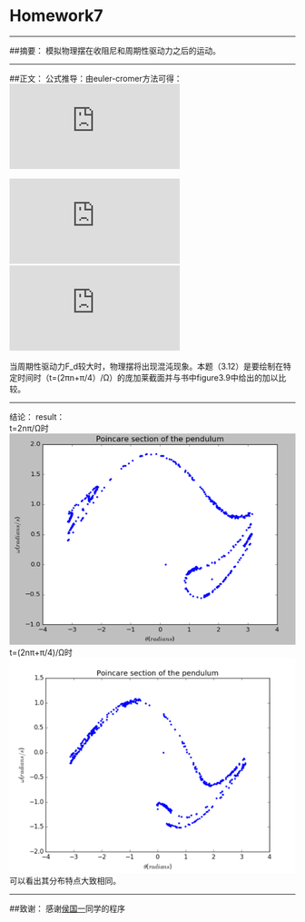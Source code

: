 # Homework7



---

##摘要：
模拟物理摆在收阻尼和周期性驱动力之后的运动。

---
##正文：
公式推导：由euler-cromer方法可得：    
![](http://latex.codecogs.com/gif.latex?%5Comega_%7Bi&plus;1%7D%3D%5Comega_i&plus;%5B-%28g/l%29sin%5Ctheta_i-q%5Comega_i&plus;F_Dsin%28%5COmega_Dt_i%29%5D%5CDelta%20t)    

![](http://latex.codecogs.com/gif.latex?%5Ctheta_%7Bi&plus;1%7D%3D%5Ctheta_i&plus;%5Comega_%7Bi&plus;1%7D%5CDelta%20t)    
![](http://latex.codecogs.com/gif.latex?t_%7Bi&plus;1%7D%3Dt_i%20&plus;%5CDelta%20t)    

当周期性驱动力F_d较大时，物理摆将出现混沌现象。本题（3.12）是要绘制在特定时间时（t=(2πn+π/4）/Ω）的庞加莱截面并与书中figure3.9中给出的加以比较。  


---
结论：
result：    
t=2nπ/Ω时    
![](https://github.com/oohhooh/compuational_physics_N2014301020080/blob/master/images/YO2IQ%24_%246GJ70%40L_%24DMA.png)    
t=(2nπ+π/4)/Ω时    
![](https://github.com/oohhooh/compuational_physics_N2014301020080/blob/master/images/A5L6WHW%5D5~O4GP1%25L9THYAC.png)    
可以看出其分布特点大致相同。


---
##致谢：
感谢[侯国一](https://github.com/Steve-42/compuational_physics_N2014301020077/blob/master/Homework7/homework7.py)同学的程序
